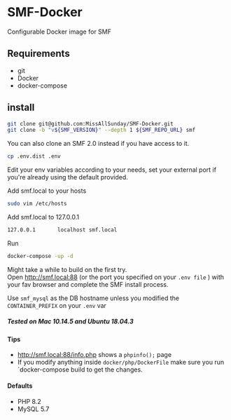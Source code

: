 # SMF-Docker
Configurable Docker image for SMF

## Requirements
- git
- Docker
- docker-compose

## install

```bash
git clone git@github.com:MissAllSunday/SMF-Docker.git
git clone -b "v${SMF_VERSION}" --depth 1 ${SMF_REPO_URL} smf
```

You can also clone an SMF 2.0 instead if you have access to it.

```bash
cp .env.dist .env
```

Edit your env variables according to your needs, set your external port if you're already using the default provided.

Add smf.local to your hosts
```bash
sudo vim /etc/hosts
```
Add smf.local to 127.0.0.1

```bash
127.0.0.1       localhost smf.local
```

Run

```bash
docker-compose -up -d
```

Might take a while to build on the first try.  
Open http://smf.local:88 (or the port you specified on your `.env file` ) with your fav browser and complete the SMF install process.

Use `smf_mysql` as the DB hostname unless you modified the `CONTAINER_PREFIX` on your `.env` var

##### Tested on Mac 10.14.5 and Ubuntu 18.04.3

#### Tips
- http://smf.local:88/info.php shows a `phpinfo();` page
- If you modify anything inside `docker/php/DockerFile` make sure you run `docker-compose build to get the changes.

#### Defaults
- PHP 8.2
- MySQL 5.7






